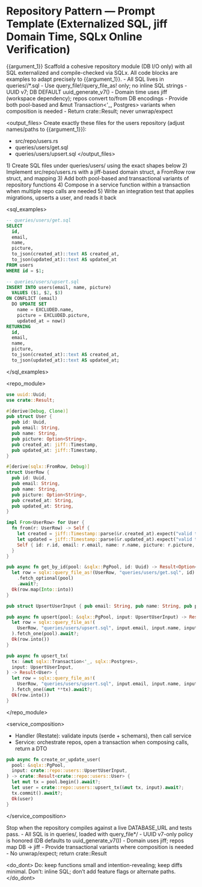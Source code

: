 # Repository Pattern — Prompt Template (Externalized SQL, jiff Domain Time, SQLx Online Verification)

<task>
{{argument_1}}
</task>

<purpose>
Scaffold a cohesive repository module (DB I/O only) with all SQL externalized and compile-checked via SQLx. All code blocks are examples to adapt precisely to {{argument_1}}.
</purpose>

<constraints>
- All SQL lives in queries/<domain>/*.sql
- Use query_file!/query_file_as! only; no inline SQL strings
- UUID v7; DB DEFAULT uuid_generate_v7()
- Domain time uses jiff (workspace dependency); repos convert to/from DB encodings
- Provide both pool-based and &mut Transaction<'_, Postgres> variants when composition is needed
- Return crate::Result<T>; never unwrap/expect
</constraints>

<output_files>
Create exactly these files for the users repository (adjust names/paths to {{argument_1}}):
- src/repo/users.rs
- queries/users/get.sql
- queries/users/upsert.sql
</output_files>

<steps>
1) Create SQL files under queries/users/ using the exact shapes below
2) Implement src/repo/users.rs with a jiff-based domain struct, a FromRow row struct, and mapping
3) Add both pool-based and transactional variants of repository functions
4) Compose in a service function within a transaction when multiple repo calls are needed
5) Write an integration test that applies migrations, upserts a user, and reads it back
</steps>

<sql_examples>
```sql path=null start=null
-- queries/users/get.sql
SELECT
  id,
  email,
  name,
  picture,
  to_json(created_at)::text AS created_at,
  to_json(updated_at)::text AS updated_at
FROM users
WHERE id = $1;
```
```sql path=null start=null
-- queries/users/upsert.sql
INSERT INTO users(email, name, picture)
  VALUES ($1, $2, $3)
ON CONFLICT (email)
  DO UPDATE SET
    name = EXCLUDED.name,
    picture = EXCLUDED.picture,
    updated_at = now()
RETURNING
  id,
  email,
  name,
  picture,
  to_json(created_at)::text AS created_at,
  to_json(updated_at)::text AS updated_at;
```
</sql_examples>

<repo_module>
```rust path=null start=null
use uuid::Uuid;
use crate::Result;

#[derive(Debug, Clone)]
pub struct User {
  pub id: Uuid,
  pub email: String,
  pub name: String,
  pub picture: Option<String>,
  pub created_at: jiff::Timestamp,
  pub updated_at: jiff::Timestamp,
}

#[derive(sqlx::FromRow, Debug)]
struct UserRow {
  pub id: Uuid,
  pub email: String,
  pub name: String,
  pub picture: Option<String>,
  pub created_at: String,
  pub updated_at: String,
}

impl From<UserRow> for User {
  fn from(r: UserRow) -> Self {
    let created = jiff::Timestamp::parse(&r.created_at).expect("valid timestamp");
    let updated = jiff::Timestamp::parse(&r.updated_at).expect("valid timestamp");
    Self { id: r.id, email: r.email, name: r.name, picture: r.picture, created_at: created, updated_at: updated }
  }
}

pub async fn get_by_id(pool: &sqlx::PgPool, id: Uuid) -> Result<Option<User>> {
  let row = sqlx::query_file_as!(UserRow, "queries/users/get.sql", id)
    .fetch_optional(pool)
    .await?;
  Ok(row.map(Into::into))
}

pub struct UpsertUserInput { pub email: String, pub name: String, pub picture: Option<String> }

pub async fn upsert(pool: &sqlx::PgPool, input: UpsertUserInput) -> Result<User> {
  let row = sqlx::query_file_as!(
    UserRow, "queries/users/upsert.sql", input.email, input.name, input.picture
  ).fetch_one(pool).await?;
  Ok(row.into())
}

pub async fn upsert_tx(
  tx: &mut sqlx::Transaction<'_, sqlx::Postgres>,
  input: UpsertUserInput,
) -> Result<User> {
  let row = sqlx::query_file_as!(
    UserRow, "queries/users/upsert.sql", input.email, input.name, input.picture
  ).fetch_one(&mut **tx).await?;
  Ok(row.into())
}
```
</repo_module>

<service_composition>
- Handler (Restate): validate inputs (serde + schemars), then call service
- Service: orchestrate repos, open a transaction when composing calls, return a DTO

```rust path=null start=null
pub async fn create_or_update_user(
  pool: &sqlx::PgPool,
  input: crate::repo::users::UpsertUserInput,
) -> crate::Result<crate::repo::users::User> {
  let mut tx = pool.begin().await?;
  let user = crate::repo::users::upsert_tx(&mut tx, input).await?;
  tx.commit().await?;
  Ok(user)
}
```
</service_composition>

<acceptance>
Stop when the repository compiles against a live DATABASE_URL and tests pass.
- All SQL is in queries/, loaded with query_file*/
- UUID v7-only policy is honored (DB defaults to uuid_generate_v7())
- Domain uses jiff; repos map DB → jiff
- Provide transactional variants where composition is needed
- No unwrap/expect; return crate::Result<T>
</acceptance>

<do_dont>
Do: keep functions small and intention-revealing; keep diffs minimal.
Don’t: inline SQL; don’t add feature flags or alternate paths.
</do_dont>

